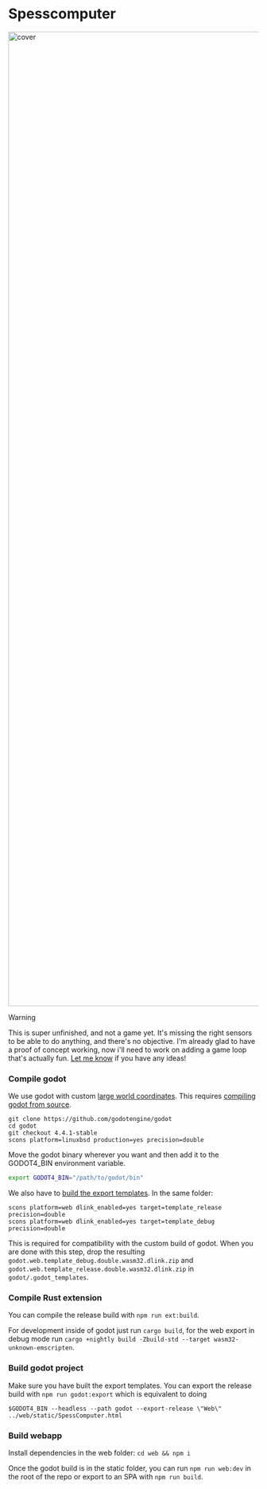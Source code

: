 # Spesscomputer

<img width="2463" height="1958" alt="cover" src="https://github.com/user-attachments/assets/9a166e20-67f2-4c9c-824d-0d3be80daf4f" />


> [!WARNING]
> This is super unfinished, and not a game yet. It's missing the right sensors to be able to do anything, and there's no objective. I'm already glad to have a proof of concept working, now i'll need to work on adding a game loop that's actually fun. [Let me know](https://bsky.app/profile/nsarrazin.com) if you have any ideas!
 
### Compile godot

We use godot with custom [large world coordinates](https://docs.godotengine.org/en/stable/tutorials/physics/large_world_coordinates.html). This requires [compiling godot from source](https://docs.godotengine.org/en/stable/contributing/development/compiling/index.html#toc-devel-compiling). 
```
git clone https://github.com/godotengine/godot 
cd godot
git checkout 4.4.1-stable
scons platform=linuxbsd production=yes precision=double
```

Move the godot binary wherever you want and then add it to the GODOT4_BIN environment variable.

```bash
export GODOT4_BIN="/path/to/godot/bin"
```

We also have to [build the export templates](https://docs.godotengine.org/en/latest/contributing/development/compiling/index.html). In the same folder:

```
scons platform=web dlink_enabled=yes target=template_release precision=double
scons platform=web dlink_enabled=yes target=template_debug precision=double
```

This is required for compatibility with the custom build of godot. When you are done with this step, drop the resulting `godot.web.template_debug.double.wasm32.dlink.zip` and `godot.web.template_release.double.wasm32.dlink.zip` in `godot/.godot_templates`.

### Compile Rust extension

You can compile the release build with `npm run ext:build`. 

For development inside of godot just run `cargo build`, for the web export in debug mode run `cargo +nightly build -Zbuild-std --target wasm32-unknown-emscripten`.

### Build godot project

Make sure you have built the export templates. You can export the release build with `npm run godot:export` which is equivalent to doing

```
$GODOT4_BIN --headless --path godot --export-release \"Web\" ../web/static/SpessComputer.html
```

### Build webapp

Install dependencies in the web folder: `cd web && npm i`

Once the godot build is in the static folder, you can run `npm run web:dev` in the root of the repo or export to an SPA with `npm run build`.
